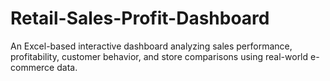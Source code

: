 # Retail-Sales-Profit-Dashboard
An Excel-based interactive dashboard analyzing sales performance, profitability, customer behavior, and store comparisons using real-world e-commerce data.
